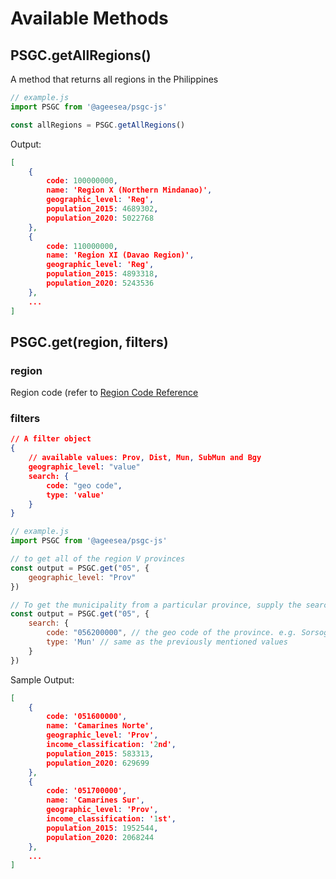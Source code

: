 # Available Methods

## PSGC.getAllRegions()

A method that returns all regions in the Philippines

```js
// example.js
import PSGC from '@ageesea/psgc-js'

const allRegions = PSGC.getAllRegions()
```

Output:

```json
[
    {
        code: 100000000,
        name: 'Region X (Northern Mindanao)',
        geographic_level: 'Reg',
        population_2015: 4689302,
        population_2020: 5022768
    },
    {
        code: 110000000,
        name: 'Region XI (Davao Region)',
        geographic_level: 'Reg',
        population_2015: 4893318,
        population_2020: 5243536
    },
    ...
]
```

## PSGC.get(region, filters)

### region

Region code (refer to <a href="/api/code-reference#region-codes">Region Code Reference</a>

### filters

```json
// A filter object
{
    // available values: Prov, Dist, Mun, SubMun and Bgy
    geographic_level: "value"
    search: {
        code: "geo code",
        type: 'value'
    }
}
```

```js
// example.js
import PSGC from '@ageesea/psgc-js'

// to get all of the region V provinces
const output = PSGC.get("05", {
    geographic_level: "Prov"
})

// To get the municipality from a particular province, supply the search option
const output = PSGC.get("05", {
    search: {
        code: "056200000", // the geo code of the province. e.g. Sorsogon
        type: 'Mun' // same as the previously mentioned values
    }
})
```

Sample Output:

```json
[
    {
        code: '051600000',
        name: 'Camarines Norte',
        geographic_level: 'Prov',
        income_classification: '2nd',
        population_2015: 583313,
        population_2020: 629699
    },
    {
        code: '051700000',
        name: 'Camarines Sur',
        geographic_level: 'Prov',
        income_classification: '1st',
        population_2015: 1952544,
        population_2020: 2068244
    },
    ...
]
```

